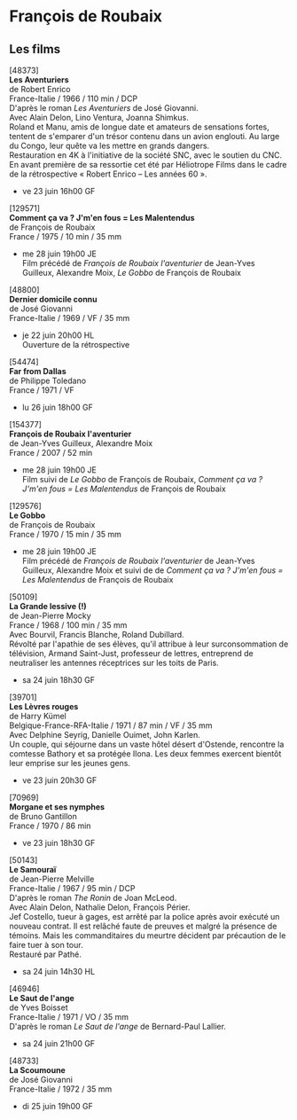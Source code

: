 # François de Roubaix

## Les films

[48373]  
**Les Aventuriers**  
de Robert Enrico  
France-Italie / 1966 / 110 min / DCP  
D'après le roman _Les Aventuriers_ de José Giovanni.  
Avec Alain Delon, Lino Ventura, Joanna Shimkus.  
Roland et Manu, amis de longue date et amateurs de sensations fortes, tentent de s'emparer d'un trésor contenu dans un avion englouti. Au large du Congo, leur quête va les mettre en grands dangers.  
Restauration en 4K à l'initiative de la société SNC, avec le soutien du CNC. En avant première de sa ressortie cet été par Héliotrope Films dans le cadre de la rétrospective « Robert Enrico – Les années 60 ».

- ve 23 juin 16h00 GF

[129571]  
**Comment ça va ? J'm'en fous = Les Malentendus**  
de François de Roubaix  
France / 1975 / 10 min / 35 mm

- me 28 juin 19h00 JE  
Film précédé de _François de Roubaix l'aventurier_ de Jean-Yves Guilleux, Alexandre Moix, _Le Gobbo_ de François de Roubaix

[48800]  
**Dernier domicile connu**  
de José Giovanni  
France-Italie / 1969 / VF / 35 mm

- je 22 juin 20h00 HL  
Ouverture de la rétrospective

[54474]  
**Far from Dallas**  
de Philippe Toledano  
France / 1971 / VF

- lu 26 juin 18h00 GF

[154377]  
**François de Roubaix l'aventurier**  
de Jean-Yves Guilleux, Alexandre Moix  
France / 2007 / 52 min

- me 28 juin 19h00 JE  
Film suivi de _Le Gobbo_ de François de Roubaix, _Comment ça va ? J'm'en fous = Les Malentendus_ de François de Roubaix

[129576]  
**Le Gobbo**  
de François de Roubaix  
France / 1970 / 15 min / 35 mm

- me 28 juin 19h00 JE  
Film précédé de _François de Roubaix l'aventurier_ de Jean-Yves Guilleux, Alexandre Moix et suivi de de _Comment ça va ? J'm'en fous = Les Malentendus_ de François de Roubaix

[50109]  
**La Grande lessive (!)**  
de Jean-Pierre Mocky  
France / 1968 / 100 min / 35 mm  
Avec Bourvil, Francis Blanche, Roland Dubillard.  
Révolté par l'apathie de ses élèves, qu'il attribue à leur surconsommation de télévision, Armand Saint-Just, professeur de lettres, entreprend de neutraliser les antennes réceptrices sur les toits de Paris.

- sa 24 juin 18h30 GF

[39701]  
**Les Lèvres rouges**  
de Harry Kümel  
Belgique-France-RFA-Italie / 1971 / 87 min / VF / 35 mm  
Avec Delphine Seyrig, Danielle Ouimet, John Karlen.  
Un couple, qui séjourne dans un vaste hôtel désert d'Ostende, rencontre la comtesse Bathory et sa protégée Ilona. Les deux femmes exercent bientôt leur emprise sur les jeunes gens.

- ve 23 juin 20h30 GF

[70969]  
**Morgane et ses nymphes**  
de Bruno Gantillon  
France / 1970 / 86 min

- ve 23 juin 18h30 GF

[50143]  
**Le Samouraï**  
de Jean-Pierre Melville  
France-Italie / 1967 / 95 min / DCP  
D'après le roman _The Ronin_ de Joan McLeod.  
Avec Alain Delon, Nathalie Delon, François Périer.  
Jef Costello, tueur à gages, est arrêté par la police après avoir exécuté un nouveau contrat. Il est relâché faute de preuves et malgré la présence de témoins. Mais les commanditaires du meurtre décident par précaution de le faire tuer à son tour.  
Restauré par Pathé.

- sa 24 juin 14h30 HL

[46946]  
**Le Saut de l'ange**  
de Yves Boisset  
France-Italie / 1971 / VO / 35 mm  
D'après le roman _Le Saut de l'ange_ de Bernard-Paul Lallier.

- sa 24 juin 21h00 GF

[48733]  
**La Scoumoune**  
de José Giovanni  
France-Italie / 1972 / 35 mm

- di 25 juin 19h00 GF

